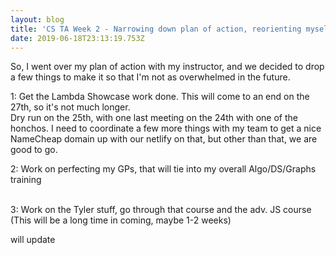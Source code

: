 ```yaml
---
layout: blog
title: 'CS TA Week 2 - Narrowing down plan of action, reorienting myself for future'
date: 2019-06-18T23:13:19.753Z
---
```

So, I went over my plan of action with my instructor, and we decided to drop a few things to make it so that I'm not as overwhelmed in the future.



1: Get the Lambda Showcase work done. This will come to an end on the 27th, so it's not much longer.\
Dry run on the 25th, with one last meeting on the 24th with one of the honchos. I need to coordinate a few more things with my team to get a nice NameCheap domain up with our netlify on that, but other than that, we are good to go. 

2: Work on perfecting my GPs, that will tie into my overall Algo/DS/Graphs training

\
3: Work on the Tyler stuff, go through that course and the adv. JS course (This will be a long time in coming, maybe 1-2 weeks)

will update
